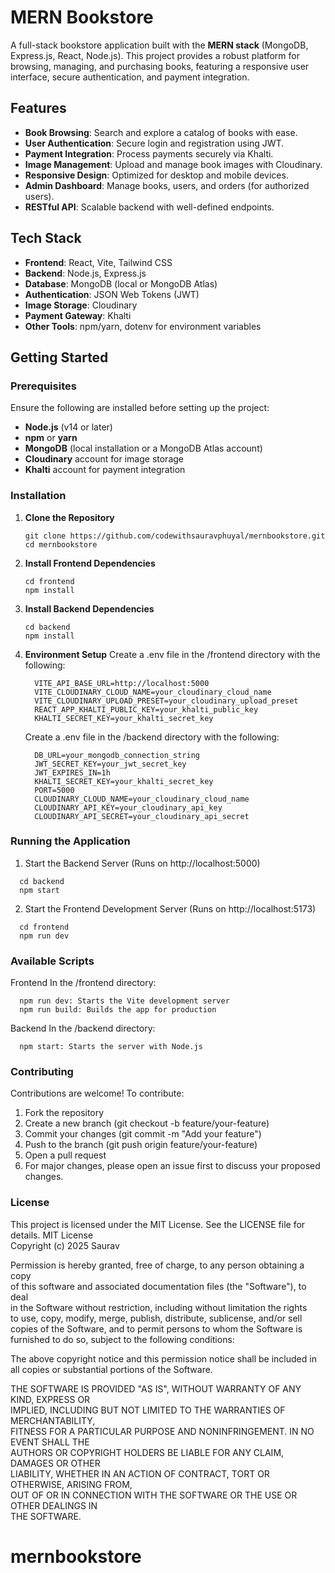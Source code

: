 ﻿# MERN Bookstore

A full-stack bookstore application built with the **MERN stack** (MongoDB, Express.js, React, Node.js). This project provides a robust platform for browsing, managing, and purchasing books, featuring a responsive user interface, secure authentication, and payment integration.

## Features

- **Book Browsing**: Search and explore a catalog of books with ease.
- **User Authentication**: Secure login and registration using JWT.
- **Payment Integration**: Process payments securely via Khalti.
- **Image Management**: Upload and manage book images with Cloudinary.
- **Responsive Design**: Optimized for desktop and mobile devices.
- **Admin Dashboard**: Manage books, users, and orders (for authorized users).
- **RESTful API**: Scalable backend with well-defined endpoints.

## Tech Stack

- **Frontend**: React, Vite, Tailwind CSS
- **Backend**: Node.js, Express.js
- **Database**: MongoDB (local or MongoDB Atlas)
- **Authentication**: JSON Web Tokens (JWT)
- **Image Storage**: Cloudinary
- **Payment Gateway**: Khalti
- **Other Tools**: npm/yarn, dotenv for environment variables

## Getting Started

### Prerequisites

Ensure the following are installed before setting up the project:

- **Node.js** (v14 or later)
- **npm** or **yarn**
- **MongoDB** (local installation or a MongoDB Atlas account)
- **Cloudinary** account for image storage
- **Khalti** account for payment integration

### Installation

1. **Clone the Repository**
   ```
   git clone https://github.com/codewithsauravphuyal/mernbookstore.git
   cd mernbookstore
   ```
   
2. **Install Frontend Dependencies**
   ```
   cd frontend
   npm install
   ```
3. **Install Backend Dependencies**
   ```
   cd backend 
   npm install
   ```
4. **Environment Setup**
   Create a .env file in the /frontend directory with the following:
   ```env
     VITE_API_BASE_URL=http://localhost:5000
     VITE_CLOUDINARY_CLOUD_NAME=your_cloudinary_cloud_name
     VITE_CLOUDINARY_UPLOAD_PRESET=your_cloudinary_upload_preset
     REACT_APP_KHALTI_PUBLIC_KEY=your_khalti_public_key
     KHALTI_SECRET_KEY=your_khalti_secret_key
    ```
   Create a .env file in the /backend directory with the following:
   ```env
     DB_URL=your_mongodb_connection_string
     JWT_SECRET_KEY=your_jwt_secret_key
     JWT_EXPIRES_IN=1h
     KHALTI_SECRET_KEY=your_khalti_secret_key
     PORT=5000
     CLOUDINARY_CLOUD_NAME=your_cloudinary_cloud_name
     CLOUDINARY_API_KEY=your_cloudinary_api_key
     CLOUDINARY_API_SECRET=your_cloudinary_api_secret
   ```
### Running the Application
1. Start the Backend Server (Runs on http://localhost:5000)
```
  cd backend
  npm start
```
2. Start the Frontend Development Server (Runs on http://localhost:5173)
```
  cd frontend
  npm run dev
```
### Available Scripts
Frontend
  In the /frontend directory: 
```
  npm run dev: Starts the Vite development server
  npm run build: Builds the app for production
```
Backend 
  In the /backend directory:
```
  npm start: Starts the server with Node.js 
```
### Contributing
Contributions are welcome! To contribute:
  1. Fork the repository
  2. Create a new branch (git checkout -b feature/your-feature)
  3. Commit your changes (git commit -m "Add your feature")
  4. Push to the branch (git push origin feature/your-feature)
  5. Open a pull request
  6. For major changes, please open an issue first to discuss your proposed changes.

### License
This project is licensed under the MIT License. See the LICENSE file for details.
MIT License  
Copyright (c) 2025 Saurav

Permission is hereby granted, free of charge, to any person obtaining a copy  
of this software and associated documentation files (the "Software"), to deal  
in the Software without restriction, including without limitation the rights  
to use, copy, modify, merge, publish, distribute, sublicense, and/or sell  
copies of the Software, and to permit persons to whom the Software is  
furnished to do so, subject to the following conditions:

The above copyright notice and this permission notice shall be included in  
all copies or substantial portions of the Software.

THE SOFTWARE IS PROVIDED "AS IS", WITHOUT WARRANTY OF ANY KIND, EXPRESS OR  
IMPLIED, INCLUDING BUT NOT LIMITED TO THE WARRANTIES OF MERCHANTABILITY,  
FITNESS FOR A PARTICULAR PURPOSE AND NONINFRINGEMENT. IN NO EVENT SHALL THE  
AUTHORS OR COPYRIGHT HOLDERS BE LIABLE FOR ANY CLAIM, DAMAGES OR OTHER  
LIABILITY, WHETHER IN AN ACTION OF CONTRACT, TORT OR OTHERWISE, ARISING FROM,  
OUT OF OR IN CONNECTION WITH THE SOFTWARE OR THE USE OR OTHER DEALINGS IN  
THE SOFTWARE.

# mernbookstore
